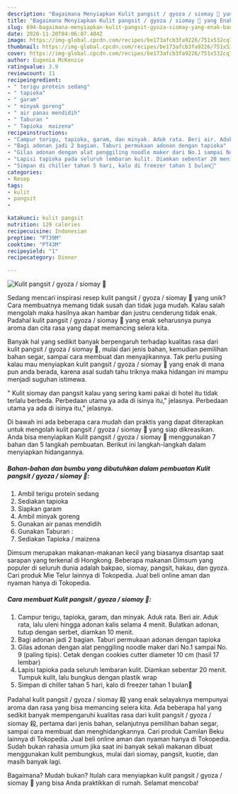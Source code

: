 ```yaml
---
description: "Bagaimana Menyiapkan Kulit pangsit / gyoza / siomay 🥰 yang Enak Banget"
title: "Bagaimana Menyiapkan Kulit pangsit / gyoza / siomay 🥰 yang Enak Banget"
slug: 694-bagaimana-menyiapkan-kulit-pangsit-gyoza-siomay-yang-enak-banget
date: 2020-11-20T04:06:07.404Z
image: https://img-global.cpcdn.com/recipes/be173afcb3fa9226/751x532cq70/kulit-pangsit-gyoza-siomay-🥰-foto-resep-utama.jpg
thumbnail: https://img-global.cpcdn.com/recipes/be173afcb3fa9226/751x532cq70/kulit-pangsit-gyoza-siomay-🥰-foto-resep-utama.jpg
cover: https://img-global.cpcdn.com/recipes/be173afcb3fa9226/751x532cq70/kulit-pangsit-gyoza-siomay-🥰-foto-resep-utama.jpg
author: Eugenia McKenzie
ratingvalue: 3.9
reviewcount: 11
recipeingredient:
- " terigu protein sedang"
- " tapioka"
- " garam"
- " minyak goreng"
- " air panas mendidih"
- " Taburan "
- " Tapioka  maizena"
recipeinstructions:
- "Campur terigu, tapioka, garam, dan minyak. Aduk rata. Beri air. Aduk rata, lalu uleni hingga adonan kalis selama 4 menit. Bulatkan adonan, tutup dengan serbet, diamkan 10 menit."
- "Bagi adonan jadi 2 bagian. Taburi permukaan adonan dengan tapioka"
- "Gilas adonan dengan alat penggiling noodle maker dari No.1 sampai No. 9 (paling tipis). Cetak dengan cookies cutter diameter 10 cm (hasil 17 lembar)"
- "Lapisi tapioka pada seluruh lembaran kulit. Diamkan sebentar 20 menit. Tumpuk kulit, lalu bungkus dengan plastik wrap"
- "Simpan di chiller tahan 5 hari, kalo di freezer tahan 1 bulan🥰"
categories:
- Resep
tags:
- kulit
- pangsit
- 

katakunci: kulit pangsit  
nutrition: 129 calories
recipecuisine: Indonesian
preptime: "PT39M"
cooktime: "PT43M"
recipeyield: "1"
recipecategory: Dinner

---
```



![Kulit pangsit / gyoza / siomay 🥰](https://img-global.cpcdn.com/recipes/be173afcb3fa9226/751x532cq70/kulit-pangsit-gyoza-siomay-🥰-foto-resep-utama.jpg)

Sedang mencari inspirasi resep kulit pangsit / gyoza / siomay 🥰 yang unik? Cara membuatnya memang tidak susah dan tidak juga mudah. Kalau salah mengolah maka hasilnya akan hambar dan justru cenderung tidak enak. Padahal kulit pangsit / gyoza / siomay 🥰 yang enak seharusnya punya aroma dan cita rasa yang dapat memancing selera kita.

Banyak hal yang sedikit banyak berpengaruh terhadap kualitas rasa dari kulit pangsit / gyoza / siomay 🥰, mulai dari jenis bahan, kemudian pemilihan bahan segar, sampai cara membuat dan menyajikannya. Tak perlu pusing kalau mau menyiapkan kulit pangsit / gyoza / siomay 🥰 yang enak di mana pun anda berada, karena asal sudah tahu triknya maka hidangan ini mampu menjadi suguhan istimewa.

&#34; Kulit siomay dan pangsit kalau yang sering kami pakai di hotel itu tidak terlalu berbeda. Perbedaan utama ya ada di isinya itu,&#34; jelasnya. Perbedaan utama ya ada di isinya itu,&#34; jelasnya.


Di bawah ini ada beberapa cara mudah dan praktis yang dapat diterapkan untuk mengolah kulit pangsit / gyoza / siomay 🥰 yang siap dikreasikan. Anda bisa menyiapkan Kulit pangsit / gyoza / siomay 🥰 menggunakan 7 bahan dan 5 langkah pembuatan. Berikut ini langkah-langkah dalam menyiapkan hidangannya.

<!--inarticleads1-->

##### Bahan-bahan dan bumbu yang dibutuhkan dalam pembuatan Kulit pangsit / gyoza / siomay 🥰:

1. Ambil  terigu protein sedang
1. Sediakan  tapioka
1. Siapkan  garam
1. Ambil  minyak goreng
1. Gunakan  air panas mendidih
1. Gunakan  Taburan :
1. Sediakan  Tapioka / maizena


Dimsum merupakan makanan-makanan kecil yang biasanya disantap saat sarapan yang terkenal di Hongkong. Beberapa makanan Dimsum yang populer di seluruh dunia adalah bakpao, siomay, pangsit, hakau, dan gyoza. Cari produk Mie Telur lainnya di Tokopedia. Jual beli online aman dan nyaman hanya di Tokopedia. 

<!--inarticleads2-->

##### Cara membuat Kulit pangsit / gyoza / siomay 🥰:

1. Campur terigu, tapioka, garam, dan minyak. Aduk rata. Beri air. Aduk rata, lalu uleni hingga adonan kalis selama 4 menit. Bulatkan adonan, tutup dengan serbet, diamkan 10 menit.
1. Bagi adonan jadi 2 bagian. Taburi permukaan adonan dengan tapioka
1. Gilas adonan dengan alat penggiling noodle maker dari No.1 sampai No. 9 (paling tipis). Cetak dengan cookies cutter diameter 10 cm (hasil 17 lembar)
1. Lapisi tapioka pada seluruh lembaran kulit. Diamkan sebentar 20 menit. Tumpuk kulit, lalu bungkus dengan plastik wrap
1. Simpan di chiller tahan 5 hari, kalo di freezer tahan 1 bulan🥰


Padahal kulit pangsit / gyoza / siomay 殺 yang enak selayaknya mempunyai aroma dan rasa yang bisa memancing selera kita. Ada beberapa hal yang sedikit banyak mempengaruhi kualitas rasa dari kulit pangsit / gyoza / siomay 殺, pertama dari jenis bahan, selanjutnya pemilihan bahan segar, sampai cara membuat dan menghidangkannya. Cari produk Camilan Beku lainnya di Tokopedia. Jual beli online aman dan nyaman hanya di Tokopedia. Sudah bukan rahasia umum jika saat ini banyak sekali makanan dibuat menggunakan kulit pembungkus, mulai dari siomay, pangsit, kuotie, dan masih banyak lagi. 

Bagaimana? Mudah bukan? Itulah cara menyiapkan kulit pangsit / gyoza / siomay 🥰 yang bisa Anda praktikkan di rumah. Selamat mencoba!
